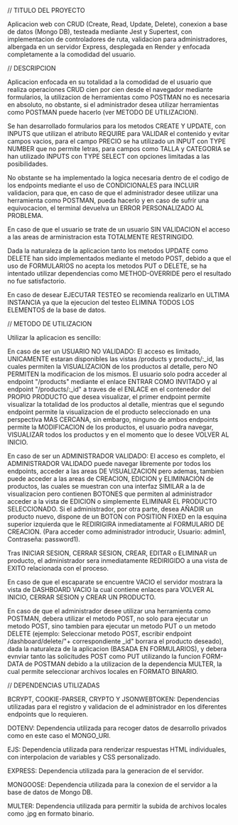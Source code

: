 

// TITULO DEL PROYECTO

Aplicacion web con CRUD (Create, Read, Update, Delete), conexion a base de datos (Mongo DB), testeada mediante Jest y Supertest, con implementacion de controladores de ruta, validacion para administradores, albergada en un servidor Express, desplegada en Render y enfocada completamente a la comodidad del usuario.




// DESCRIPCION

Aplicacion enfocada en su totalidad a la comodidad de el usuario que realiza operaciones CRUD cien por cien desde el navegador mediante formularios, la utilizacion de herramientas como POSTMAN no es necesaria en absoluto, no obstante, si el administrador desea utilizar herramientas como POSTMAN puede hacerlo (ver METODO DE UTILIZACION).

Se han desarrollado formularios para los metodos CREATE Y UPDATE, con INPUTS que utilizan el atributo REQUIRE para VALIDAR el contenido y evitar campos vacios, para el campo PRECIO se ha utilizado un INPUT con TYPE NUMBER que no permite letras, para campos como TALLA y CATEGORIA se han utilizado INPUTS con TYPE SELECT con opciones limitadas a las posibilidades.

No obstante se ha implementado la logica necesaria dentro de el codigo de los endpoints mediante el uso de CONDICIONALES para INCLUIR validacion, para que, en caso de que el administrador desee utilizar una herramienta como POSTMAN, pueda hacerlo y en caso de sufrir una equivocacion, el terminal devuelva un ERROR PERSONALIZADO AL PROBLEMA.

En caso de que el usuario se trate de un usuario SIN VALIDACION el acceso a las areas de arministracion esta TOTALMENTE RESTRINGIDO.

Dada la naturaleza de la aplicacion tanto los metodos UPDATE como DELETE han sido implementados mediante el metodo POST, debido a que el uso de FORMULARIOS no acepta los metodos PUT o DELETE, se ha intentado utilizar dependencias como METHOD-OVERRIDE pero el resultado no fue satisfactorio.

En caso de desear EJECUTAR TESTEO se recomienda realizarlo en ULTIMA INSTANCIA ya que la ejecucion del testeo ELIMINA TODOS LOS ELEMENTOS de la base de datos.



// METODO DE UTILIZACION

Utilizar la aplicacion es sencillo:

En caso de ser un USUARIO NO VALIDADO:
El acceso es limitado, UNICAMENTE estaran disponibles las vistas /products y products/:_id, las cuales permiten la VISUALIZACION de los productos al detalle, pero NO PERMITEN la modificacion de los mismos. El usuario solo podra acceder al endpoint "/products" mediante el enlace ENTRAR COMO INVITADO y al endpoint "/products/:_id" a traves de el ENLACE en el contenedor del PROPIO PRODUCTO que desea visualizar, el primer endpoint permite visualizar la totalidad de los productos al detalle, mientras que el segundo endpoint permite la visualizacion de el producto seleccionado en una perspectiva MAS CERCANA, sin embargo, ninguno de ambos endpoints permite la MODIFICACION de los productos, el usuario podra navegar, VISUALIZAR todos los productos y en el momento que lo desee VOLVER AL INICIO.

En caso de ser un ADMINISTRADOR VALIDADO:
El acceso es completo, el ADMINISTRADOR VALIDADO puede navegar libremente por todos los endpoints, acceder a las areas DE VISUALIZACION pero ademas, tambien puede acceder a las areas de CREACION, EDICION y ELIMINACION de productos, las cuales se muestran con una interfaz SIMILAR a la de visualizacion pero contienen BOTONES que permiten al administrador acceder a la vista de EDICION o simplemente ELIMINAR EL PRODUCTO SELECCIONADO.
Si el administrador, por otra parte, desea AÑADIR un producto nuevo, dispone de un BOTON con POSITION FIXED en la esquina superior izquierda que le REDIRIGIRA inmediatamente al FORMULARIO DE CREACION. (Para acceder como administrador introducir, Usuario: admin1, Contraseña: password1).

Tras INICIAR SESION, CERRAR SESION, CREAR, EDITAR o ELIMINAR un producto, el administrador sera inmediatamente REDIRIGIDO a una vista de EXITO relacionada con el proceso.

En caso de que el escaparate se encuentre VACIO el servidor mostrara la vista de DASHBOARD VACIO la cual contiene enlaces para VOLVER AL INICIO, CERRAR SESION y CREAR UN PRODUCTO.

En caso de que el administrador desee utilizar una herramienta como POSTMAN, debera utilizar el metodo POST, no solo para ejecutar un metodo POST, sino tambien para ejecutar un metodo PUT o un metodo DELETE (ejemplo: Seleccionar metodo POST, escribir endpoint /dashboard/delete/"+ correspondiente _id" borrara el producto deseado), dada la naturaleza de la aplicacion (BASADA EN FORMULARIOS), y debera evnviar tanto las solicitudes POST como PUT utilizando la funcion FORM-DATA de POSTMAN debido a la utilizacion de la dependencia MULTER, la cual permite seleccionar archivos locales en FORMATO BINARIO.



// DEPENDENCIAS UTILIZADAS

BCRYPT, COOKIE-PARSER, CRYPTO Y JSONWEBTOKEN:
Dependencias utilizadas para el registro y validacion de el administrador en los diferentes endpoints que lo requieren.


DOTENV:
Dependencia utilizada para recoger datos de desarrollo privados como en este caso el MONGO_URI.


EJS:
Dependencia utilizada para renderizar respuestas HTML individuales, con interpolacion de variables y CSS personalizado. 


EXPRESS:
Dependencia utilizada para la generacion de el servidor.


MONGOOSE:
Dependencia utilizada para la conexion de el servidor a la base de datos de Mongo DB.

MULTER:
Dependencia utilizada para permitir la subida de archivos locales como .jpg en formato binario.
